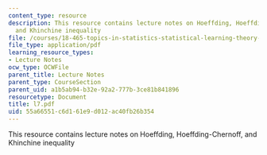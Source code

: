 ```yaml
---
content_type: resource
description: This resource contains lecture notes on Hoeffding, Hoeffding-Chernoff,
  and Khinchine inequality
file: /courses/18-465-topics-in-statistics-statistical-learning-theory-spring-2007/55a66551c6d161e9d012ac40fb26b354_l7.pdf
file_type: application/pdf
learning_resource_types:
- Lecture Notes
ocw_type: OCWFile
parent_title: Lecture Notes
parent_type: CourseSection
parent_uid: a1b5ab94-b32e-92a2-777b-3ce81b841896
resourcetype: Document
title: l7.pdf
uid: 55a66551-c6d1-61e9-d012-ac40fb26b354
---
```

This resource contains lecture notes on Hoeffding, Hoeffding-Chernoff, and Khinchine inequality

